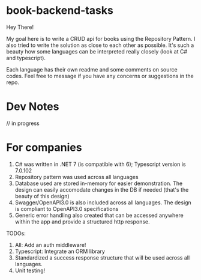 # book-backend-tasks
Hey There!

My goal here is to write a CRUD api for books using the Repository Pattern. I also tried to write the solution as close to each other as possible. It's such a beauty how some languages can be interpreted really closely (look at C# and typescript).

Each language has their own readme and some comments on source codes. Feel free to message if you have any concerns or suggestions in the repo.

# Dev Notes
// in progress 

# For companies
1. C# was written in .NET 7 (is compatible with 6); Typescript version is 7.0.102
2. Repository pattern was used across all languages
3. Database used are stored in-memory for easier demonstration. The design can easily accomodate changes in the DB if needed (that's the beauty of this design)
4. Swagger/OpenAPI3.0 is also included across all languages. The design is compliant to OpenAPI3.0 specifications
5. Generic error handling also created that can be accessed anywhere within the app and provide a structured http response.

TODOs:
1. All: Add an auth middleware!
2. Typescript: Integrate an ORM library 
3. Standardized a success response structure that will be used across all languages.
4. Unit testing!